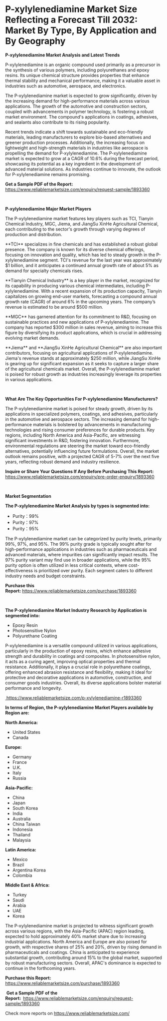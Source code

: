 <p><h1>P-xylylenediamine Market Size Reflecting a Forecast Till 2032: Market By Type, By Application and By Geography</h1></p><p><strong>P-xylylenediamine Market Analysis and Latest Trends</strong></p>
<p><p>P-xylylenediamine is an organic compound used primarily as a precursor in the synthesis of various polymers, including polyurethanes and epoxy resins. Its unique chemical structure provides properties that enhance thermal stability and mechanical performance, making it a valuable asset in industries such as automotive, aerospace, and electronics.</p><p>The P-xylylenediamine market is expected to grow significantly, driven by the increasing demand for high-performance materials across various applications. The growth of the automotive and construction sectors, coupled with advancements in polymer technology, is fostering a robust market environment. The compound's applications in coatings, adhesives, and sealants also contribute to its rising popularity.</p><p>Recent trends indicate a shift towards sustainable and eco-friendly materials, leading manufacturers to explore bio-based alternatives and greener production processes. Additionally, the increasing focus on lightweight and high-strength materials in industries like aerospace is propelling the demand for P-xylylenediamine. The P-xylylenediamine market is expected to grow at a CAGR of 10.6% during the forecast period, showcasing its potential as a key ingredient in the development of advanced material solutions. As industries continue to innovate, the outlook for P-xylylenediamine remains promising.</p></p>
<p><strong>Get a Sample PDF of the Report:&nbsp;</strong> <a href="https://www.reliablemarketsize.com/enquiry/request-sample/1893360?utm_campaign=3072&utm_medium=2&utm_source=Github&utm_content=ia&utm_term=28032025&utm_id=p-xylylenediamine">https://www.reliablemarketsize.com/enquiry/request-sample/1893360</a></p>
<p>&nbsp;</p>
<p><strong>P-xylylenediamine Major Market Players</strong></p>
<p><p>The P-xylylenediamine market features key players such as TCI, Tianyin Chemical Industry, MGC, Jiema, and JiangSu XinHe Agricultural Chemical, each contributing to the sector's growth through varying degrees of production and distribution.</p><p>**TCI** specializes in fine chemicals and has established a robust global presence. The company is known for its diverse chemical offerings, focusing on innovation and quality, which has led to steady growth in the P-xylylenediamine segment. TCI's revenue for the last year was approximately $1 billion, and it anticipates a continued annual growth rate of about 5% as demand for specialty chemicals rises.</p><p>**Tianyin Chemical Industry** is a key player in the market, recognized for its capability in producing various chemical intermediates, including P-xylylenediamine. With a recent expansion of its production capacity, Tianyin capitalizes on growing end-user markets, forecasting a compound annual growth rate (CAGR) of around 6% in the upcoming years. The company’s revenue is estimated to be around $500 million.</p><p>**MGC** has garnered attention for its commitment to R&D, focusing on sustainable practices and new applications of P-xylylenediamine. The company has reported $300 million in sales revenue, aiming to increase this figure by diversifying its product applications, which is crucial in addressing evolving market demands.</p><p>**Jiema** and **JiangSu XinHe Agricultural Chemical** are also important contributors, focusing on agricultural applications of P-xylylenediamine. Jiema's revenue stands at approximately $250 million, while JiangSu XinHe is gearing up for significant expansion as it seeks to capture a larger share of the agricultural chemicals market. Overall, the P-xylylenediamine market is poised for robust growth as industries increasingly leverage its properties in various applications.</p></p>
<p>&nbsp;</p>
<p><strong>What Are The Key Opportunities For P-xylylenediamine Manufacturers?</strong></p>
<p><p>The P-xylylenediamine market is poised for steady growth, driven by its applications in specialized polymers, coatings, and adhesives, particularly in the automotive and aerospace sectors. The increasing demand for high-performance materials is bolstered by advancements in manufacturing technologies and rising consumer preferences for durable products. Key regions, including North America and Asia-Pacific, are witnessing significant investments in R&D, fostering innovation. Furthermore, environmental regulations are steering the market toward eco-friendly alternatives, potentially influencing future formulations. Overall, the market outlook remains positive, with a projected CAGR of 5-7% over the next five years, reflecting robust demand and industry resilience.</p></p>
<p><strong>Inquire or Share Your Questions If Any Before Purchasing This Report:</strong> <a href="https://www.reliablemarketsize.com/enquiry/pre-order-enquiry/1893360?utm_campaign=3072&utm_medium=2&utm_source=Github&utm_content=ia&utm_term=28032025&utm_id=p-xylylenediamine">https://www.reliablemarketsize.com/enquiry/pre-order-enquiry/1893360</a></p>
<p>&nbsp;</p>
<p><strong>Market Segmentation</strong></p>
<p><strong>The P-xylylenediamine Market Analysis by types is segmented into:</strong></p>
<p><ul><li>Purity：99%</li><li>Purity：97%</li><li>Purity：95%</li></ul></p>
<p><p>The P-xylylenediamine market can be categorized by purity levels, primarily 99%, 97%, and 95%. The 99% purity grade is typically sought after for high-performance applications in industries such as pharmaceuticals and advanced materials, where impurities can significantly impact results. The 97% purity variant may find use in broader applications, while the 95% purity option is often utilized in less critical contexts, where cost-effectiveness is prioritized over purity. Each segment caters to different industry needs and budget constraints.</p></p>
<p><strong>Purchase this Report:&nbsp;</strong><a href="https://www.reliablemarketsize.com/purchase/1893360?utm_campaign=3072&utm_medium=2&utm_source=Github&utm_content=ia&utm_term=28032025&utm_id=p-xylylenediamine">https://www.reliablemarketsize.com/purchase/1893360</a></p>
<p>&nbsp;</p>
<p><strong>The P-xylylenediamine Market Industry Research by Application is segmented into:</strong></p>
<p><ul><li>Epoxy Resin</li><li>Photosensitive Nylon</li><li>Polyurethane Coating</li></ul></p>
<p><p>P-xylylenediamine is a versatile compound utilized in various applications, particularly in the production of epoxy resins, which enhance adhesive strength and durability in coatings and composites. In photosensitive nylon, it acts as a curing agent, improving optical properties and thermal resistance. Additionally, it plays a crucial role in polyurethane coatings, offering enhanced abrasion resistance and flexibility, making it ideal for protective and decorative applications in automotive, construction, and consumer goods industries. Overall, its diverse applications bolster material performance and longevity.</p></p>
<p><a href="https://www.reliablemarketsize.com/p-xylylenediamine-r1893360?utm_campaign=3072&utm_medium=2&utm_source=Github&utm_content=ia&utm_term=28032025&utm_id=p-xylylenediamine">&nbsp;https://www.reliablemarketsize.com/p-xylylenediamine-r1893360</a></p>
<p><strong>In terms of Region, the P-xylylenediamine Market Players available by Region are:</strong></p>
<p>
    <p> <strong> North America: </strong>
        <ul>
            <li>United States</li>
            <li>Canada</li>
        </ul>
        </p> 
    <p> <strong> Europe: </strong>
        <ul>
            <li>Germany</li>
            <li>France</li>
            <li>U.K.</li>
            <li>Italy</li>
            <li>Russia</li>
        </ul>
        </p> 
    <p> <strong> Asia-Pacific: </strong>
        <ul>
            <li>China</li>
            <li>Japan</li>
            <li>South Korea</li>
            <li>India</li>
            <li>Australia</li>
            <li>China Taiwan</li>
            <li>Indonesia</li>
            <li>Thailand</li>
            <li>Malaysia</li>
        </ul>
        </p> 
    <p> <strong> Latin America: </strong>
        <ul>
            <li>Mexico</li>
            <li>Brazil</li>
            <li>Argentina Korea</li>
            <li>Colombia</li>
        </ul>
        </p> 
    <p> <strong> Middle East & Africa: </strong>
        <ul>
            <li>Turkey</li>
            <li>Saudi</li>
            <li>Arabia</li>
            <li>UAE</li>
            <li>Korea</li>
        </ul>
    </p>
    </p>
<p><p>The P-xylylenediamine market is projected to witness significant growth across various regions, with the Asia-Pacific (APAC) region leading, expected to hold approximately 40% market share due to increasing industrial applications. North America and Europe are also poised for growth, with respective shares of 25% and 20%, driven by rising demand in pharmaceuticals and coatings. China is anticipated to experience substantial growth, contributing around 15% to the global market, supported by robust manufacturing sectors. Overall, APAC's dominance is expected to continue in the forthcoming years.</p></p>
<p><strong>Purchase this Report: </strong><a href="https://www.reliablemarketsize.com/purchase/1893360?utm_campaign=3072&utm_medium=2&utm_source=Github&utm_content=ia&utm_term=28032025&utm_id=p-xylylenediamine">https://www.reliablemarketsize.com/purchase/1893360</a></p>
<p>&nbsp;<strong>Get a Sample PDF of the Report:&nbsp;&nbsp;</strong><a href="https://www.reliablemarketsize.com/enquiry/request-sample/1893360?utm_campaign=3072&utm_medium=2&utm_source=Github&utm_content=ia&utm_term=28032025&utm_id=p-xylylenediamine">https://www.reliablemarketsize.com/enquiry/request-sample/1893360</a></p>
<p><strong></strong></p>
<p>Check more reports on <a href="https://www.reliablemarketsize.com/?utm_campaign=3072&utm_medium=2&utm_source=Github&utm_content=ia&utm_term=28032025&utm_id=p-xylylenediamine">https://www.reliablemarketsize.com/</a></p>